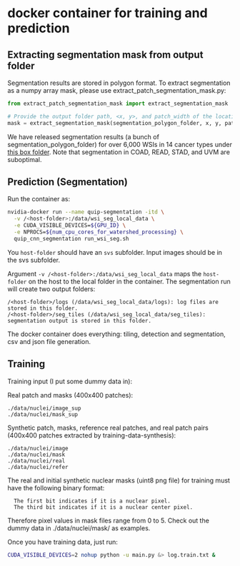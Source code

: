 # docker container for training and prediction 

## Extracting segmentation mask from output folder

Segmentation results are stored in polygon format. To extract segmentation as a numpy array mask, please use extract_patch_segmentation_mask.py:

```python
from extract_patch_segmentation_mask import extract_segmentation_mask

# Provide the output folder path, <x, y>, and patch_width of the location you want to extract mask from.
mask = extract_segmentation_mask(segmentation_polygon_folder, x, y, patch_width, scale_to_40X=True)
```

We have released segmentation results (a bunch of segmentation_polygon_folder) for over 6,000 WSIs in 14 cancer types under [this box folder](https://stonybrookmedicine.box.com/s/7n9gdy3i6qmm638or7lbxrzzydb1iv9b). Note that segmentation in COAD, READ, STAD, and UVM are suboptimal.

## Prediction (Segmentation)

Run the container as:

```sh
nvidia-docker run --name quip-segmentation -itd \
  -v /<host-folder>:/data/wsi_seg_local_data \
  -e CUDA_VISIBLE_DEVICES=${GPU_ID} \
  -e NPROCS=${num_cpu_cores_for_watershed_processing} \
  quip_cnn_segmentation run_wsi_seg.sh
```

You `host-folder` should have an `svs` subfolder. Input images should be in the svs subfolder. 

Argument `-v /<host-folder>:/data/wsi_seg_local_data` maps the `host-folder` on the host to the 
local folder in the container. The segmentation run will create two output folders: 

```
/<host-folder>/logs (/data/wsi_seg_local_data/logs): log files are stored in this folder.
/<host-folder>/seg_tiles (/data/wsi_seg_local_data/seg_tiles): segmentation output is stored in this folder.
```

The docker container does everything: tiling, detection and segmentation, csv and json file generation.

## Training
Training input (I put some dummy data in): 

Real patch and masks (400x400 patches):  
```
./data/nuclei/image_sup  
./data/nuclei/mask_sup 
```

Synthetic patch, masks, reference real patches, and real patch pairs (400x400 patches extracted by training-data-synthesis):  
```
./data/nuclei/image  
./data/nuclei/mask  
./data/nuclei/real  
./data/nuclei/refer 
```

The real and initial synthetic nuclear masks (uint8 png file) for training must have the following binary format:  
```
  The first bit indicates if it is a nuclear pixel.  
  The third bit indicates if it is a nuclear center pixel. 
```
Therefore pixel values in mask files range from 0 to 5. Check out the dummy data in ./data/nuclei/mask/ as examples. 

Once you have training data, just run:  
```sh
CUDA_VISIBLE_DEVICES=2 nohup python -u main.py &> log.train.txt & 
```
